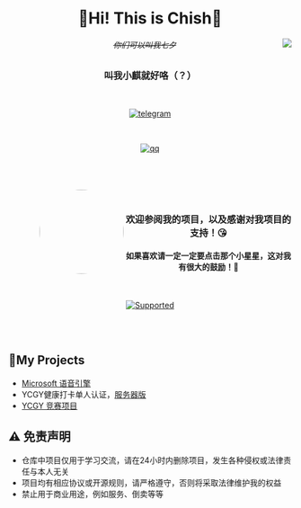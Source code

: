 <div align="center">

<h1>👋Hi! This is Chish🎉</h1>

<img src="https://chish-readme-stats.vercel.app/api?locale=cn&username=ChishFoxcat&count_private=true&show_icons=true&text_color=FFA726&icon_color=FFA726&title_color=FFA726&bg_color=0D1117&hide_border=0" align="right"></img>

###### ~~你们可以叫我七夕~~
### 叫我小麒就好咯（？）

<br>

[![telegram](https://img.shields.io/badge/Telegram-@ChishSAMA-00BFFF?style=flat-square&logo=telegram)](https://t.me/ChishSAMA) 

<br>

[![qq](https://img.shields.io/badge/TencentQQ-1770734293-EB1923?style=flat-square&logo=tencentqq)](http://wpa.qq.com/msgrd?v=3&uin=1770734293&site=qq&menu=yes)
</div>

<br>
<br>
<br>

<img align="left" style="height:auto;border-radius:100%;margin-left:55px;" alt="" width="150" height="150"  class="avatar avatar-user width-full border color-bg-default" src="https://avatars.githubusercontent.com/u/76027184?v=4">

<br>
<div align="center">

### **欢迎参阅我的项目，以及感谢对我项目的支持！😘**
#### 如果喜欢请一定一定要点击那个小星星，这对我有很大的鼓励！🥺

<br>

[![Supported](https://img.shields.io/badge/Supported%20by-Github%20Readme%20Stats%E2%86%92-gray.svg?colorA=424242&colorB=4CAF50&style=for-the-badge)](https://github.com/anuraghazra/github-readme-stats)
</div>
<br>
<br>

## 📍My Projects

- [Microsoft 语音引擎](https://github.com/ChishFoxcat/Microsoft-TTS)
- YCGY健康打卡单人认证，[服务器版](https://github.com/ChishFoxcat/YcteiHealth)
- [YCGY 竞赛项目](https://github.com/ChishFoxcat/YCGYMatch)

## ⚠️ **免责声明**
- 仓库中项目仅用于学习交流，请在24小时内删除项目，发生各种侵权或法律责任与本人无关
- 项目均有相应协议或开源规则，请严格遵守，否则将采取法律维护我的权益
- 禁止用于商业用途，例如服务、倒卖等等

<!--
**ChishFoxcat/ChishFoxcat** is a ✨ _special_ ✨ repository because its `README.md` (this file) appears on your GitHub profile.

Here are some ideas to get you started:

- 🔭 I’m currently working on ...
- 🌱 I’m currently learning ...
- 👯 I’m looking to collaborate on ...
- 🤔 I’m looking for help with ...
- 💬 Ask me about ...
- 📫 How to reach me: ...
- 😄 Pronouns: ...
- ⚡ Fun fact: ...
-->
